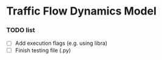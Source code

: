 # Traffic Flow Dynamics Model

### TODO list
- [ ] Add execution flags (e.g. using libra)
- [ ] Finish testing file (.py)
